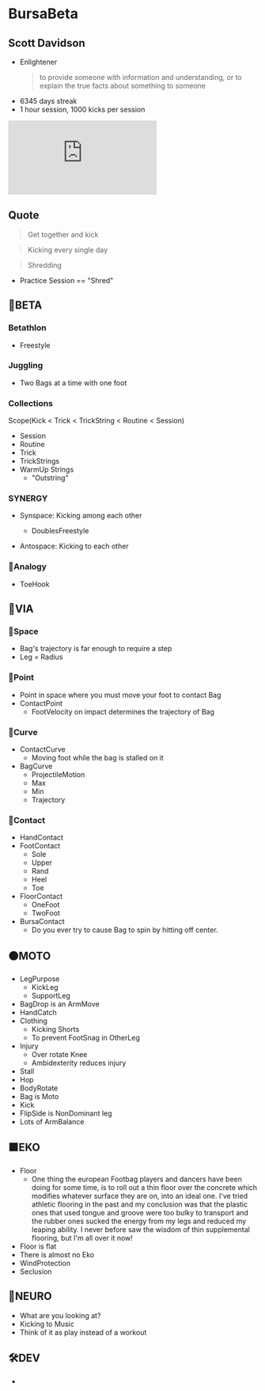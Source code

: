 # BursaBeta

## Scott Davidson

- Enlightener
    > to provide someone with information and understanding, or to explain the true facts about something to someone
- 6345 days streak
- 1 hour session, 1000 kicks per session

<iframe class="youtube-video" src="https://www.youtube.com/embed/glzd8shVkJo" title="No Excuses!  1500 Days, 1 and a half million tricks" frameborder="0" allow="accelerometer; autoplay; clipboard-write; encrypted-media; gyroscope; picture-in-picture; web-share" referrerpolicy="strict-origin-when-cross-origin" allowfullscreen></iframe>

## Quote

> Get together and kick

> Kicking every single day

> Shredding

- Practice Session == "Shred"

## 🔷<beta>BETA</beta>

### Betathlon

- Freestyle

### Juggling

- Two Bags at a time with one foot

### Collections

Scope(Kick < Trick < TrickString < Routine < Session)

- Session
- Routine
- Trick
- TrickStrings
- WarmUp Strings
    - "Outstring"

### SYNERGY

- Synspace: Kicking among each other
    - DoublesFreestyle

- Antospace: Kicking to each other

### 🔷<beta>Analogy</beta>

- ToeHook

## 🔻<via>VIA</via>

### 🔻<via>Space</via>

- Bag's trajectory is far enough to require a step 
- Leg = Radius

### 🔻<via>Point</via>

- Point in space where you must move your foot to contact Bag
- ContactPoint
    - FootVelocity on impact determines the trajectory of Bag

### 🔻<via>Curve</via>

- ContactCurve
    - Moving foot while the bag is stalled on it
- BagCurve
    - ProjectileMotion
    - Max
    - Min
    - Trajectory

### 🔻<via>Contact</via>

- HandContact
- FootContact
    - Sole
    - Upper
    - Rand
    - Heel
    - Toe
- FloorContact
    - OneFoot
    - TwoFoot
- BursaContact
    - Do you ever try to cause Bag to spin by hitting off center.

## 🟠<moto>MOTO</moto>

- LegPurpose
    - KickLeg
    - SupportLeg
- BagDrop is an ArmMove
- HandCatch
- Clothing
    - Kicking Shorts
    - To prevent FootSnag in OtherLeg
- Injury
    - Over rotate Knee
    - Ambidexterity reduces injury
- Stall
- Hop
- BodyRotate
- Bag is Moto
- Kick
- FlipSide is NonDominant leg
- Lots of ArmBalance

## 🟩<eko>EKO</eko>

- Floor
    - One thing the european Footbag players and dancers have been doing for some time, is to roll out a thin floor over the concrete which modifies whatever surface they are on, into an ideal one.  I've tried athletic flooring in the past and my conclusion was that the plastic ones that used tongue and groove were too bulky to transport and the rubber ones sucked the energy from my legs and reduced my leaping ability.  I never before saw the wisdom of thin supplemental flooring, but I'm all over it now!
- Floor is flat
- There is almost no Eko
- WindProtection
- Seclusion

## 💜<neuro>NEURO</neuro>

- What are you looking at?
- Kicking to Music
- Think of it as play instead of a workout

## 🛠<dev>DEV</dev>

-